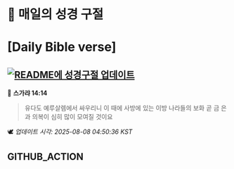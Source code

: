 # 🙏 매일의 성경 구절
# [Daily Bible verse]
## [![README에 성경구절 업데이트](https://github.com/DONGSUKA/first_test/actions/workflows/update-readme-bible.yml/badge.svg)](https://github.com/DONGSUKA/first_test/actions/workflows/update-readme-bible.yml)
<!-- START_BIBLE_VERSE -->
📖 **스가랴 14:14**
> 유다도 예루살렘에서 싸우리니 이 때에 사방에 있는 이방 나라들의 보화 곧 금 은과 의복이 심히 많이 모여질 것이요

🕊️ _업데이트 시각: 2025-08-08 04:50:36 KST_
  <!-- END_BIBLE_VERSE -->
## GITHUB_ACTION
